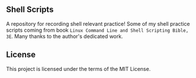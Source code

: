 ## Shell Scripts
A repository for recording shell relevant practice! Some of my shell practice scripts coming from book `Linux Command Line and Shell Scripting Bible, 3E`. Many thanks to the author's dedicated work.

## License
This project is licensed under the terms of the MIT License.
